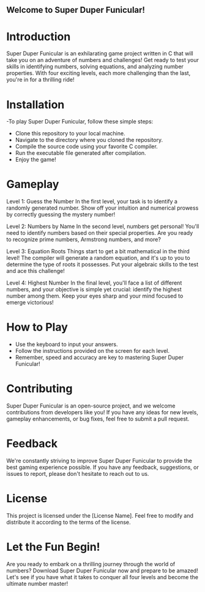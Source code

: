 
## Welcome to Super Duper Funicular!

# Introduction
Super Duper Funicular is an exhilarating game project written in C that will take you on an adventure of numbers and challenges! Get ready to test your skills in identifying numbers, solving equations, and analyzing number properties. With four exciting levels, each more challenging than the last, you're in for a thrilling ride!

# Installation
-To play Super Duper Funicular, follow these simple steps:

- Clone this repository to your local machine.
- Navigate to the directory where you cloned the repository.
- Compile the source code using your favorite C compiler.
- Run the executable file generated after compilation.
- Enjoy the game!
# Gameplay
Level 1: Guess the Number
In the first level, your task is to identify a randomly generated number. Show off your intuition and numerical prowess by correctly guessing the mystery number!

Level 2: Numbers by Name
In the second level, numbers get personal! You'll need to identify numbers based on their special properties. Are you ready to recognize prime numbers, Armstrong numbers, and more?

Level 3: Equation Roots
Things start to get a bit mathematical in the third level! The compiler will generate a random equation, and it's up to you to determine the type of roots it possesses. Put your algebraic skills to the test and ace this challenge!

Level 4: Highest Number
In the final level, you'll face a list of different numbers, and your objective is simple yet crucial: identify the highest number among them. Keep your eyes sharp and your mind focused to emerge victorious!

# How to Play
- Use the keyboard to input your answers.
- Follow the instructions provided on the screen for each level.
- Remember, speed and accuracy are key to mastering Super Duper Funicular!
# Contributing
Super Duper Funicular is an open-source project, and we welcome contributions from developers like you! If you have any ideas for new levels, gameplay enhancements, or bug fixes, feel free to submit a pull request.

# Feedback
We're constantly striving to improve Super Duper Funicular to provide the best gaming experience possible. If you have any feedback, suggestions, or issues to report, please don't hesitate to reach out to us.

# License
This project is licensed under the [License Name]. Feel free to modify and distribute it according to the terms of the license.

# Let the Fun Begin!
Are you ready to embark on a thrilling journey through the world of numbers? Download Super Duper Funicular now and prepare to be amazed! Let's see if you have what it takes to conquer all four levels and become the ultimate number master!
